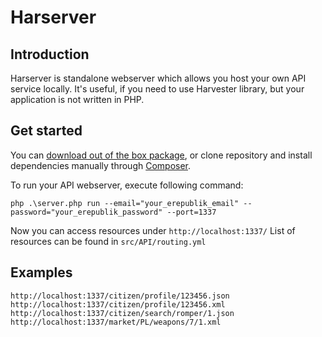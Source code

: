 Harserver
=========

Introduction
------------
Harserver is standalone webserver which allows you host your own API service locally. It's useful, if you need to use Harvester library, but your application is not written in PHP.

Get started
-----------
You can [download out of the box package](http://api.erpk.org/harserver.zip), or clone repository and install dependencies manually through [Composer](http://getcomposer.org/).

To run your API webserver, execute following command:
```
php .\server.php run --email="your_erepublik_email" --password="your_erepublik_password" --port=1337
```
Now you can access resources under `http://localhost:1337/`
List of resources can be found in `src/API/routing.yml`

Examples
--------

```
http://localhost:1337/citizen/profile/123456.json
http://localhost:1337/citizen/profile/123456.xml
http://localhost:1337/citizen/search/romper/1.json
http://localhost:1337/market/PL/weapons/7/1.xml
```
